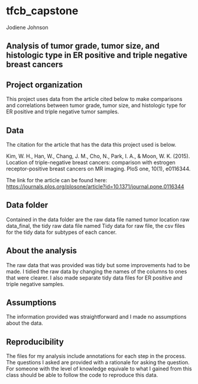 # tfcb_capstone
Jodiene Johnson


## Analysis of tumor grade, tumor size, and histologic type in ER positive and triple negative breast cancers

## Project organization
This project uses data from the article cited below to make comparisons and correlations between tumor grade, tumor size, and histologic type for ER positive
and triple negative tumor samples.


## Data
The citation for the article that has the data this project used is below.

Kim, W. H., Han, W., Chang, J. M., Cho, N., Park, I. A., & Moon, W. K. (2015).
Location of triple-negative breast cancers: comparison with estrogen receptor-positive breast cancers on MR imaging. 
PloS one, 10(1), e0116344.

The link for the article can be found here: https://journals.plos.org/plosone/article?id=10.1371/journal.pone.0116344

## Data folder

Contained in the data folder are the raw data file named tumor location raw data_final, the tidy raw data file named Tidy data for raw file,
the csv files for the tidy data for subtypes of each cancer. 

## About the analysis
The raw data that was provided was tidy but some improvements had to be made. I tidied the raw data by changing the names of the columns
to ones that were clearer. I also made separate tidy data files for ER positive and triple negative samples. 

## Assumptions 
The information provided was straightforward and I made no assumptions about the data.

## Reproducibility
The files for my analysis include annotations for each step in the process. The questions I asked are provided with a rationale for asking the 
question. For someone with the level of knowledge equivale to what I gained from this class should be able to follow the code to reproduce this data. 

